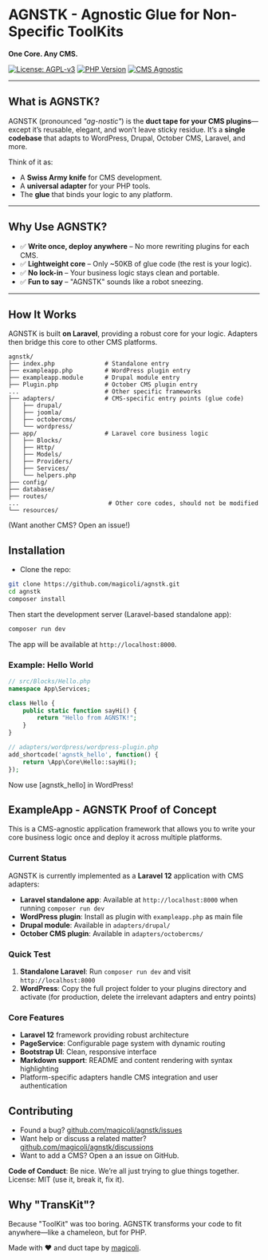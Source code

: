 # AGNSTK - Agnostic Glue for Non-Specific ToolKits

**One Core. Any CMS.**

[![License: AGPL-v3](https://img.shields.io/badge/License-AGPLv3-yellow.svg)](https://www.gnu.org/licenses/agpl-3.0)
[![PHP Version](https://img.shields.io/badge/PHP-8.0%2B-777BB4?logo=php)](https://www.php.net/)
[![CMS Agnostic](https://img.shields.io/badge/CMS-Agnostic-ff69b4)](https://agnstk.org)

---

## What is AGNSTK?

AGNSTK (pronounced *"ag-nostic"*) is the **duct tape for your CMS plugins**—except it’s reusable, elegant, and won’t leave sticky residue. It’s a **single codebase** that adapts to WordPress, Drupal, October CMS, Laravel, and more.

Think of it as:
- A **Swiss Army knife** for CMS development.
- A **universal adapter** for your PHP tools.
- The **glue** that binds your logic to any platform.

---

## Why Use AGNSTK?

- ✅ **Write once, deploy anywhere** – No more rewriting plugins for each CMS.
- ✅ **Lightweight core** – Only ~50KB of glue code (the rest is your logic).
- ✅ **No lock-in** – Your business logic stays clean and portable.
- ✅ **Fun to say** – "AGNSTK" sounds like a robot sneezing.

---

## How It Works

AGNSTK is built **on Laravel**, providing a robust core for your logic. Adapters then bridge this core to other CMS platforms.

```plaintext
agnstk/
├── index.php              # Standalone entry
├── exampleapp.php         # WordPress plugin entry
├── exampleapp.module      # Drupal module entry  
├── Plugin.php             # October CMS plugin entry
...                        # Other specific frameworks
├── adapters/              # CMS-specific entry points (glue code)
│   ├── drupal/
│   ├── joomla/
│   ├── octobercms/
│   └── wordpress/
├── app/                   # Laravel core business logic
│   ├── Blocks/
│   ├── Http/
│   ├── Models/
│   ├── Providers/
│   ├── Services/
│   └── helpers.php
├── config/
├── database/
├── routes/
...                         # Other core codes, should not be modified
└── resources/
```

(Want another CMS? Open an issue!)

## Installation

* Clone the repo:
```bash
git clone https://github.com/magicoli/agnstk.git
cd agnstk
composer install
```

Then start the development server (Laravel-based standalone app):
```bash
composer run dev
```
The app will be available at `http://localhost:8000`.

### Example: Hello World
```php
// src/Blocks/Hello.php
namespace App\Services;

class Hello {
    public static function sayHi() {
        return "Hello from AGNSTK!";
    }
}

// adapters/wordpress/wordpress-plugin.php
add_shortcode('agnstk_hello', function() {
    return \App\Core\Hello::sayHi();
});
```

Now use [agnstk_hello] in WordPress!

## ExampleApp - AGNSTK Proof of Concept

This is a CMS-agnostic application framework that allows you to write your core business logic once and deploy it across multiple platforms.

### Current Status
AGNSTK is currently implemented as a **Laravel 12** application with CMS adapters:
- **Laravel standalone app**: Available at `http://localhost:8000` when running `composer run dev`
- **WordPress plugin**: Install as plugin with `exampleapp.php` as main file
- **Drupal module**: Available in `adapters/drupal/` 
- **October CMS plugin**: Available in `adapters/octobercms/`

### Quick Test
1. **Standalone Laravel**: Run `composer run dev` and visit `http://localhost:8000`
2. **WordPress**: Copy the full project folder to your plugins directory and activate (for production, delete the irrelevant adapters and entry points)

### Core Features
- **Laravel 12** framework providing robust architecture
- **PageService**: Configurable page system with dynamic routing
- **Bootstrap UI**: Clean, responsive interface
- **Markdown support**: README and content rendering with syntax highlighting
- Platform-specific adapters handle CMS integration and user authentication

## Contributing

- Found a bug? [github.com/magicoli/agnstk/issues](https://github.com/magicoli/agnstk/issues)
- Want help or discuss a related matter? [github.com/magicoli/agnstk/discussions](https://github.com/magicoli/agnstk/discussions)
- Want to add a CMS? Open a an issue on GitHub.

**Code of Conduct**: Be nice. We’re all just trying to glue things together.
License: MIT (use it, break it, fix it).


## Why "TransKit"?
Because "ToolKit" was too boring. AGNSTK transforms your code to fit anywhere—like a chameleon, but for PHP.

Made with ❤️ and duct tape by [magicoli](https://github.com/magicoli).
